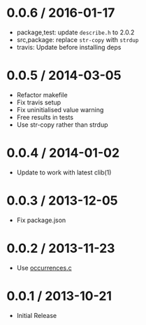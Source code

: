 
0.0.6 / 2016-01-17
==================

  * package,test: update `describe.h` to 2.0.2
  * src,package: replace `str-copy` with `strdup`
  * travis: Update before installing deps

0.0.5 / 2014-03-05
==================

 * Refactor makefile
 * Fix travis setup
 * Fix uninitialised value warning
 * Free results in tests
 * Use str-copy rather than strdup

0.0.4 / 2014-01-02
==================

 * Update to work with latest clib(1)

0.0.3 / 2013-12-05
==================

 * Fix package.json

0.0.2 / 2013-11-23
==================

 * Use [occurrences.c](https://github.com/stephenmathieson/occurrences.c)

0.0.1 / 2013-10-21
==================

 * Initial Release
